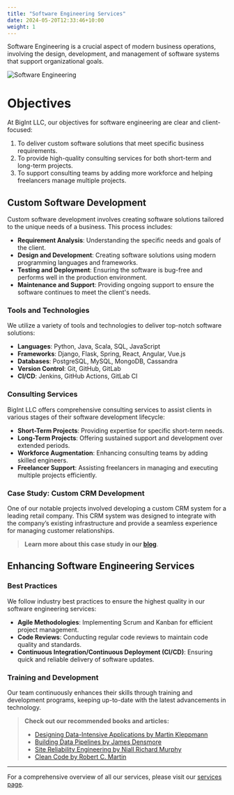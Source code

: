 ```yaml
---
title: "Software Engineering Services"
date: 2024-05-20T12:33:46+10:00
weight: 1
---
```


Software Engineering is a crucial aspect of modern business operations, involving the design, development, and management of software systems that support organizational goals.

![Software Engineering](/images/services/services/BigInt_software_eng.png)

# Objectives

At BigInt LLC, our objectives for software engineering are clear and client-focused:

1. To deliver custom software solutions that meet specific business requirements.
2. To provide high-quality consulting services for both short-term and long-term projects.
3. To support consulting teams by adding more workforce and helping freelancers manage multiple projects.

## Custom Software Development

Custom software development involves creating software solutions tailored to the unique needs of a business. This process includes:

- **Requirement Analysis**: Understanding the specific needs and goals of the client.
- **Design and Development**: Creating software solutions using modern programming languages and frameworks.
- **Testing and Deployment**: Ensuring the software is bug-free and performs well in the production environment.
- **Maintenance and Support**: Providing ongoing support to ensure the software continues to meet the client's needs.

### Tools and Technologies

We utilize a variety of tools and technologies to deliver top-notch software solutions:

- **Languages**: Python, Java, Scala, SQL, JavaScript
- **Frameworks**: Django, Flask, Spring, React, Angular, Vue.js
- **Databases**: PostgreSQL, MySQL, MongoDB, Cassandra
- **Version Control**: Git, GitHub, GitLab
- **CI/CD**: Jenkins, GitHub Actions, GitLab CI

### Consulting Services

BigInt LLC offers comprehensive consulting services to assist clients in various stages of their software development lifecycle:

- **Short-Term Projects**: Providing expertise for specific short-term needs.
- **Long-Term Projects**: Offering sustained support and development over extended periods.
- **Workforce Augmentation**: Enhancing consulting teams by adding skilled engineers.
- **Freelancer Support**: Assisting freelancers in managing and executing multiple projects efficiently.


### Case Study: Custom CRM Development

One of our notable projects involved developing a custom CRM system for a leading retail company. This CRM system was designed to integrate with the company’s existing infrastructure and provide a seamless experience for managing customer relationships.

> **Learn more about this case study in our [blog](#)**.

## Enhancing Software Engineering Services

### Best Practices

We follow industry best practices to ensure the highest quality in our software engineering services:

- **Agile Methodologies**: Implementing Scrum and Kanban for efficient project management.
- **Code Reviews**: Conducting regular code reviews to maintain code quality and standards.
- **Continuous Integration/Continuous Deployment (CI/CD)**: Ensuring quick and reliable delivery of software updates.

### Training and Development

Our team continuously enhances their skills through training and development programs, keeping up-to-date with the latest advancements in technology.

> **Check out our recommended books and articles:**
> - [Designing Data-Intensive Applications by Martin Kleppmann](https://amzn.to/3tJ2zLl)
> - [Building Data Pipelines by James Densmore](https://amzn.to/3qLhDxV)
> - [Site Reliability Engineering by Niall Richard Murphy](https://amzn.to/3eyz3xt)
> - [Clean Code by Robert C. Martin](https://amzn.to/3ez1FxJ)

---

For a comprehensive overview of all our services, please visit our [services page](/services/).
